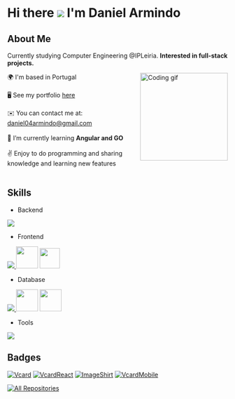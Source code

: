 # Hi there ![](https://user-images.githubusercontent.com/18350557/176309783-0785949b-9127-417c-8b55-ab5a4333674e.gif) I'm Daniel Armindo

## About Me

Currently studying Computer Engineering @IPLeiria. **Interested in full-stack projects.**

<p>
<img align="right" width="200" src="https://i.pinimg.com/originals/f3/85/39/f38539a08585d9631a83e240c2907514.gif" alt="Coding gif" />

🌍 I'm based in Portugal <br><br>
🖥️ See my portfolio <a href="#">here</a><br><br>
✉️ You can contact me at: daniel04armindo@gmail.com<br><br>
🌱 I’m currently learning <span style="font-weight:bold;">Angular and GO</span><br><br>
✌️ Enjoy to do programming and sharing knowledge and learning new features <br><br>
</p>

## Skills

- Backend
<p align="left">
  <a href="https://skillicons.dev">
    <img src="https://skillicons.dev/icons?i=php,laravel,java,nodejs,py,arduino,c,cpp,cs" />
  </a>
</p>

- Frontend
<p align="left">
  <a href="https://skillicons.dev">
    <img src="https://skillicons.dev/icons?i=ts,js,react,nextjs,redux,vue,bootstrap,nuxtjs" />
  </a>
  <a href="https://www.chartjs.org"><img src="https://scicoding.com/content/images/2021/09/chartjs-logo-1.svg" width="50" height="50"/></a>
  <a href="https://cordova.apache.org/"><img src="https://www.vectorlogo.zone/logos/apache_cordova/apache_cordova-icon.svg"  width="46" height="46"/> </a>
</p>

- Database
<p align="left">
  <a href="https://skillicons.dev">
    <img src="https://skillicons.dev/icons?i=mongodb,mysql,sqlite" />
  </a>
<a href="https://www.oracle.com/"><img width="50" height="50" src="https://user-images.githubusercontent.com/25181517/117208736-bdedc080-adf5-11eb-912f-61c7d43705f6.png"/></a>
<a href="https://mariadb.org/"><img width="50" height="50" src="https://github.com/marwin1991/profile-technology-icons/assets/136815194/3c698a4f-84e4-4849-a900-476b14311634"/></a>
</p>

- Tools
<p align="left">
  <a href="https://skillicons.dev">
    <img src="https://skillicons.dev/icons?i=git,github,docker,figma,idea,vscode,postman,linux,vim,windows,obsidian,blender" />
  </a>
</p>

## Badges

[![Vcard](https://github-readme-stats.vercel.app/api/pin/?username=DanielArmindo&repo=VCard_WebApp&border_color=D48908&bg_color=0D1117&title_color=C9D1D9&text_color=8B949E&icon_color=D48908)](https://github.com/DanielArmindo/VCard_WebApp)
[![VcardReact](https://github-readme-stats.vercel.app/api/pin/?username=DanielArmindo&repo=VCard_ReactApp&border_color=D48908&bg_color=0D1117&title_color=C9D1D9&text_color=8B949E&icon_color=D48908)](https://github.com/DanielArmindo/VCard_ReactApp)
[![ImageShirt](https://github-readme-stats.vercel.app/api/pin/?username=DanielArmindo&repo=ImagineShirt_WebApp&border_color=D48908&bg_color=0D1117&title_color=C9D1D9&text_color=8B949E&icon_color=D48908)](https://github.com/DanielArmindo/ImagineShirt_WebApp)
[![VcardMobile](https://github-readme-stats.vercel.app/api/pin/?username=DanielArmindo&repo=VCard_MobileApp&border_color=D48908&bg_color=0D1117&title_color=C9D1D9&text_color=8B949E&icon_color=D48908)](https://github.com/DanielArmindo/VCard_MobileApp)

<p align="left">
  <a href="https://github.com/DanielArmindo?tab=repositories" target="_blank"><img alt="All Repositories" title="All Repositories" src="https://img.shields.io/badge/-All%20Repos-D48908?style=for-the-badge&logo=koding&logoColor=white"/></a>
</p>
